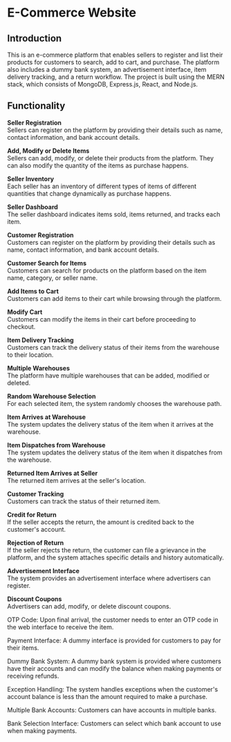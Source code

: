 # E-Commerce Website


## Introduction 

This is an e-commerce platform that enables sellers to register and list their products for customers to search, add to cart, and purchase.
The platform also includes a dummy bank system, an advertisement interface, 
item delivery tracking, and a return workflow. The project is built using the MERN stack, which consists of MongoDB, Express.js, React, and Node.js.

## Functionality
**Seller Registration**<br>
Sellers can register on the platform by providing their details such as name, contact information, and bank account details.

**Add, Modify or Delete Items**<br>
Sellers can add, modify, or delete their products from the platform. They can also modify the quantity of the items as purchase happens.

**Seller Inventory**<br>
Each seller has an inventory of different types of items of different quantities that change dynamically as purchase happens.

**Seller Dashboard**<br>
The seller dashboard indicates items sold, items returned, and tracks each item.

**Customer Registration**<br>
Customers can register on the platform by providing their details such as name, contact information, and bank account details.

**Customer Search for Items**<br>
Customers can search for products on the platform based on the item name, category, or seller name.

**Add Items to Cart**<br>
Customers can add items to their cart while browsing through the platform.

**Modify Cart**<br>
Customers can modify the items in their cart before proceeding to checkout.

**Item Delivery Tracking**<br>
Customers can track the delivery status of their items from the warehouse to their location.

**Multiple Warehouses**<br>
The platform have multiple warehouses that can be added, modified or deleted.

**Random Warehouse Selection**<br>
For each selected item, the system randomly chooses the warehouse path.

**Item Arrives at Warehouse**<br>
The system updates the delivery status of the item when it arrives at the warehouse.

**Item Dispatches from Warehouse**<br>
The system updates the delivery status of the item when it dispatches from the warehouse.

**Returned Item Arrives at Seller**<br>
The returned item arrives at the seller's location.

**Customer Tracking**<br>
Customers can track the status of their returned item.

**Credit for Return**<br>
If the seller accepts the return, the amount is credited back to the customer's account.

**Rejection of Return**<br>
If the seller rejects the return, the customer can file a grievance in the platform, and the system attaches specific details and history automatically.

**Advertisement Interface**<br>
The system provides an advertisement interface where advertisers can register.

**Discount Coupons**<br>
Advertisers can add, modify, or delete discount coupons.

OTP Code:
Upon final arrival, the customer needs to enter an OTP code in the web interface to receive the item.

Payment Interface:
A dummy interface is provided for customers to pay for their items.

Dummy Bank System:
A dummy bank system is provided where customers have their accounts and can modify the balance when making payments or receiving refunds.

Exception Handling:
The system handles exceptions when the customer's account balance is less than the amount required to make a purchase.

Multiple Bank Accounts:
Customers can have accounts in multiple banks.

Bank Selection Interface:
Customers can select which bank account to use when making payments.
